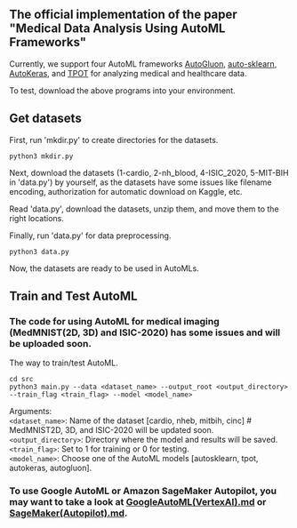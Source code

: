 ## The official implementation of the paper "Medical Data Analysis Using AutoML Frameworks"

Currently, we support four AutoML frameworks [AutoGluon](https://github.com/autogluon/autogluon), [auto-sklearn](https://github.com/automl/auto-sklearn), [AutoKeras](https://autokeras.com/), and [TPOT](https://github.com/EpistasisLab/tpot) for analyzing medical and healthcare data.

To test, download the above programs into your environment.

## Get datasets
First, run 'mkdir.py' to create directories for the datasets.
```
python3 mkdir.py
```
Next, download the datasets (1-cardio, 2-nh_blood, 4-ISIC_2020, 5-MIT-BIH in 'data.py') by yourself, as the datasets have some issues like filename encoding, authorization for automatic download on Kaggle, etc.

Read 'data.py', download the datasets, unzip them, and move them to the right locations.

Finally, run 'data.py' for data preprocessing.
```
python3 data.py
```

Now, the datasets are ready to be used in AutoMLs.

## Train and Test AutoML
### The code for using AutoML for medical imaging (MedMNIST(2D, 3D) and ISIC-2020) has some issues and will be uploaded soon.

The way to train/test AutoML.
```
cd src
python3 main.py --data <dataset_name> --output_root <output_directory> --train_flag <train_flag> --model <model_name>
```

Arguments:<br>
```<dataset_name>```: Name of the dataset [cardio, nheb, mitbih, cinc] # MedMNIST2D, 3D, and ISIC-2020 will be updated soon.<br>
```<output_directory>```: Directory where the model and results will be saved.<br>
```<train_flag>```: Set to 1 for training or 0 for testing.<br>
```<model_name>```: Choose one of the AutoML models [autosklearn, tpot, autokeras, autogluon].

### To use Google AutoML or Amazon SageMaker Autopilot, you may want to take a look at [GoogleAutoML(VertexAI).md](GoogleAutoML(VertexAI).md) or [SageMaker(Autopilot).md](SageMaker(Autopilot).md).
